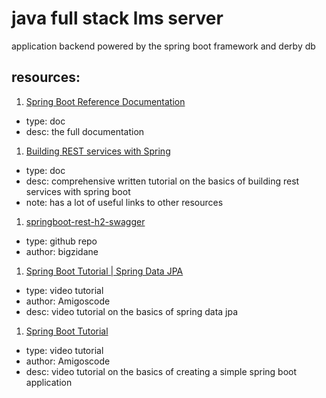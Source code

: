 # java full stack lms server

application backend powered by the spring boot framework and derby db

## resources:

1. [Spring Boot Reference Documentation](https://devdocs.io/spring_boot/)
  - type: doc
  - desc: the full documentation
1. [Building REST services with Spring](https://spring.io/guides/tutorials/rest/)
  - type: doc
  - desc: comprehensive written tutorial on the basics of building rest services with spring boot
  - note: has a lot of useful links to other resources
1. [springboot-rest-h2-swagger](https://github.com/bigzidane/springboot-rest-h2-swagger)
  - type: github repo
  - author: bigzidane
1. [Spring Boot Tutorial | Spring Data JPA](https://www.youtube.com/watch?v=8SGI_XS5OPw)
  - type: video tutorial
  - author: Amigoscode
  - desc: video tutorial on the basics of spring data jpa
1. [Spring Boot Tutorial](https://www.youtube.com/watch?v=9SGDpanrc8U)
  - type: video tutorial 
  - author: Amigoscode
  - desc: video tutorial on the basics of creating a simple spring boot application

